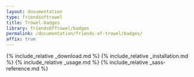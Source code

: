```yaml
---
layout: documentation
type: friendsoftrowel
title: Trowel-badges
library: friendsOfTrowel/badges
permalink: /documentation/friends-of-trowel/badges/
affix: true
---
```


{% include_relative _download.md %}
{% include_relative _installation.md %}
{% include_relative _usage.md %}
{% include_relative _sass-reference.md %}
